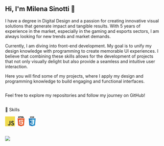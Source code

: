 ## Hi, I'm Milena Sinotti 👋

I have a degree in Digital Design and a passion for creating innovative visual solutions that generate impact and tangible results. With 5 years of experience in the market, especially in the gaming and esports sectors, I am always looking for new trends and market demands.

Currently, I am diving into front-end development. My goal is to unify my design knowledge with programming to create memorable UI experiences. I believe that combining these skills allows for the development of projects that not only visually delight but also provide a seamless and intuitive user interaction.

Here you will find some of my projects, where I apply my design and programming knowledge to build engaging and functional interfaces.

##

Feel free to explore my repositories and follow my journey on GitHub!

##

🚀 Skills

<code><img height="32" src="https://raw.githubusercontent.com/github/explore/80688e429a7d4ef2fca1e82350fe8e3517d3494d/topics/javascript/javascript.png" alt="Javascript"/></code>
<code><img height="32" src="https://raw.githubusercontent.com/github/explore/80688e429a7d4ef2fca1e82350fe8e3517d3494d/topics/html/html.png" alt="HTML5"/></code>
<code><img height="32" src="https://raw.githubusercontent.com/github/explore/80688e429a7d4ef2fca1e82350fe8e3517d3494d/topics/css/css.png" alt="CSS"/></code>

##

<div> 
  <a href="https://www.linkedin.com/in/milenasinotti" target="_blank"><img src="https://img.shields.io/badge/-LinkedIn-%230077B5?style=for-the-badge&logo=linkedin&logoColor=white" target="_blank"></a> 
</div>
